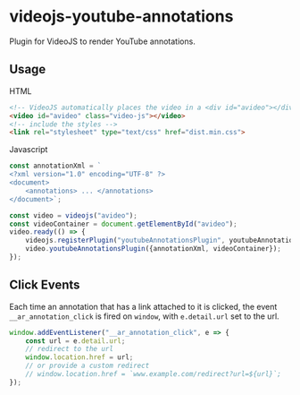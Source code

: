 # videojs-youtube-annotations
Plugin for VideoJS to render YouTube annotations.

## Usage
HTML
```html
<!-- VideoJS automatically places the video in a <div id="avideo"></div> -->
<video id="avideo" class="video-js"></video>
<!-- include the styles -->
<link rel="stylesheet" type="text/css" href="dist.min.css">
```
Javascript
```javascript
const annotationXml = `
<?xml version="1.0" encoding="UTF-8" ?>
<document>
    <annotations> ... </annotations>
</document>`;

const video = videojs("avideo");
const videoContainer = document.getElementById("avideo");
video.ready(() => {
    videojs.registerPlugin("youtubeAnnotationsPlugin", youtubeAnnotationsPlugin);
    video.youtubeAnnotationsPlugin({annotationXml, videoContainer});
});
```

## Click Events

Each time an annotation that has a link attached to it is clicked, the event `__ar_annotation_click` is fired on `window`, with `e.detail.url` set to the url.
```javascript
window.addEventListener("__ar_annotation_click", e => {
    const url = e.detail.url;
    // redirect to the url
    window.location.href = url;
    // or provide a custom redirect
    // window.location.href = `www.example.com/redirect?url=${url}`;
});
